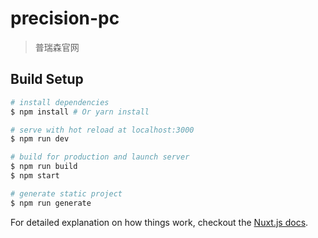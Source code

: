 # precision-pc

> 普瑞森官网

## Build Setup

``` bash
# install dependencies
$ npm install # Or yarn install

# serve with hot reload at localhost:3000
$ npm run dev

# build for production and launch server
$ npm run build
$ npm start

# generate static project
$ npm run generate
```


For detailed explanation on how things work, checkout the [Nuxt.js docs](https://github.com/nuxt/nuxt.js).
